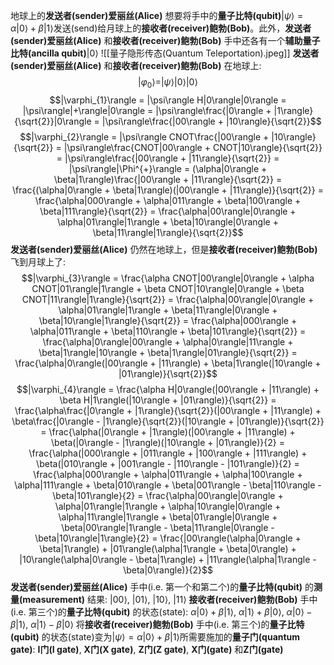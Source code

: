 地球上的**发送者(sender)爱丽丝(Alice)** 想要将手中的**量子比特(qubit)**$|\psi\rangle = \alpha|0\rangle + \beta|1\rangle$发送(send)给月球上的**接收者(receiver)鲍勃(Bob)**。此外，**发送者(sender)爱丽丝(Alice)** 和**接收者(receiver)鲍勃(Bob)** 手中还各有一个**辅助量子比特(ancilla qubit)**$|0\rangle$
![[量子隐形传态(Quantum Teleportation).jpeg]]
**发送者(sender)爱丽丝(Alice)** 和**接收者(receiver)鲍勃(Bob)** 在地球上:
$$|\varphi_{0}\rangle = |\psi\rangle|0\rangle|0\rangle$$
$$|\varphi_{1}\rangle = |\psi\rangle H|0\rangle|0\rangle = |\psi\rangle|+\rangle|0\rangle = |\psi\rangle\frac{|0\rangle + |1\rangle}{\sqrt{2}}|0\rangle = |\psi\rangle\frac{|00\rangle + |10\rangle}{\sqrt{2}}$$
$$|\varphi_{2}\rangle = |\psi\rangle CNOT\frac{|00\rangle + |10\rangle}{\sqrt{2}} = |\psi\rangle\frac{CNOT|00\rangle + CNOT|10\rangle}{\sqrt{2}} = |\psi\rangle\frac{|00\rangle + |11\rangle}{\sqrt{2}} = |\psi\rangle|\Phi^{+}\rangle = (\alpha|0\rangle + \beta|1\rangle)\frac{|00\rangle + |11\rangle}{\sqrt{2}} = \frac{(\alpha|0\rangle + \beta|1\rangle)(|00\rangle + |11\rangle)}{\sqrt{2}} = \frac{\alpha|000\rangle + \alpha|011\rangle + \beta|100\rangle + \beta|111\rangle}{\sqrt{2}} = \frac{\alpha|00\rangle|0\rangle + \alpha|01\rangle|1\rangle + \beta|10\rangle|0\rangle + \beta|11\rangle|1\rangle}{\sqrt{2}}$$
**发送者(sender)爱丽丝(Alice)** 仍然在地球上，但是**接收者(receiver)鲍勃(Bob)** 飞到月球上了:
$$|\varphi_{3}\rangle = \frac{\alpha CNOT|00\rangle|0\rangle + \alpha CNOT|01\rangle|1\rangle + \beta CNOT|10\rangle|0\rangle + \beta CNOT|11\rangle|1\rangle}{\sqrt{2}} = \frac{\alpha|00\rangle|0\rangle + \alpha|01\rangle|1\rangle + \beta|11\rangle|0\rangle + \beta|10\rangle|1\rangle}{\sqrt{2}} = \frac{\alpha|000\rangle + \alpha|011\rangle + \beta|110\rangle + \beta|101\rangle}{\sqrt{2}} = \frac{\alpha|0\rangle|00\rangle + \alpha|0\rangle|11\rangle + \beta|1\rangle|10\rangle + \beta|1\rangle|01\rangle}{\sqrt{2}} = \frac{\alpha|0\rangle(|00\rangle + |11\rangle) + \beta|1\rangle(|10\rangle + |01\rangle)}{\sqrt{2}}$$
$$|\varphi_{4}\rangle = \frac{\alpha H|0\rangle(|00\rangle + |11\rangle) + \beta H|1\rangle(|10\rangle + |01\rangle)}{\sqrt{2}} = \frac{\alpha\frac{|0\rangle + |1\rangle}{\sqrt{2}}(|00\rangle + |11\rangle) + \beta\frac{|0\rangle - |1\rangle}{\sqrt{2}}(|10\rangle + |01\rangle)}{\sqrt{2}} = \frac{\alpha(|0\rangle + |1\rangle)(|00\rangle + |11\rangle) + \beta(|0\rangle - |1\rangle)(|10\rangle + |01\rangle)}{2} = \frac{\alpha(|000\rangle + |011\rangle + |100\rangle + |111\rangle) + \beta(|010\rangle + |001\rangle - |110\rangle - |101\rangle)}{2} = \frac{\alpha|000\rangle + \alpha|011\rangle + \alpha|100\rangle + \alpha|111\rangle + \beta|010\rangle + \beta|001\rangle - \beta|110\rangle - \beta|101\rangle}{2} = \frac{\alpha|00\rangle|0\rangle + \alpha|01\rangle|1\rangle + \alpha|10\rangle|0\rangle + \alpha|11\rangle|1\rangle + \beta|01\rangle|0\rangle + \beta|00\rangle|1\rangle - \beta|11\rangle|0\rangle - \beta|10\rangle|1\rangle}{2} = \frac{|00\rangle(\alpha|0\rangle + \beta|1\rangle) + |01\rangle(\alpha|1\rangle + \beta|0\rangle) + |10\rangle(\alpha|0\rangle - \beta|1\rangle) + |11\rangle(\alpha|1\rangle - \beta|0\rangle)}{2}$$
**发送者(sender)爱丽丝(Alice)** 手中(i.e. 第一个和第二个)的**量子比特(qubit)** 的**测量(measurement)** 结果: $|00\rangle$, $|01\rangle$, $|10\rangle$, $|11\rangle$
**接收者(receiver)鲍勃(Bob)** 手中(i.e. 第三个)的**量子比特(qubit)** 的状态(state): $\alpha|0\rangle + \beta|1\rangle$, $\alpha|1\rangle + \beta|0\rangle$, $\alpha|0\rangle - \beta|1\rangle$, $\alpha|1\rangle - \beta|0\rangle$
将**接收者(receiver)鲍勃(Bob)** 手中(i.e. 第三个)的**量子比特(qubit)** 的状态(state)变为$|\psi\rangle = \alpha|0\rangle + \beta|1\rangle$所需要施加的**量子门(quantum gate)**: **I门(I gate)**, **X门(X gate)**, **Z门(Z gate)**, **X门(gate)** 和**Z门(gate)**

